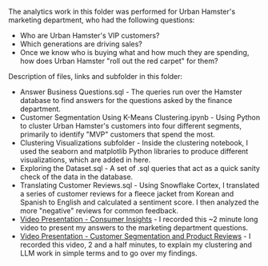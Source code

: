 The analytics work in this folder was performed for Urban Hamster's marketing department, who had the following questions:
- Who are Urban Hamster's VIP customers?
- Which generations are driving sales?
- Once we know who is buying what and how much they are spending, how does Urban Hamster "roll out the red carpet" for them?

Description of files, links and subfolder in this folder:
- Answer Business Questions.sql - The queries run over the Hamster database to find answers for the questions asked by the finance department.
- Customer Segmentation Using K-Means Clustering.ipynb - Using Python to cluster Urban Hamster's customers into four different segments, primarily to identify "MVP" customers that spend the most.
- Clustering Visualizations subfolder - Inside the clustering notebook, I used the seaborn and matplotlib Python libraries to produce different visualizations, which are added in here.
- Exploring the Dataset.sql - A set of .sql queries that act as a quick sanity check of the data in the database.
- Translating Customer Reviews.sql - Using Snowflake Cortex, I translated a series of customer reviews for a fleece jacket from Korean and Spanish to English and calculated a sentiment score. I then analyzed the more "negative" reviews for common feedback.
- [Video Presentation - Consumer Insights](https://go.screenpal.com/watch/cT16YcnXI0U) - I recorded this ~2 minute long video to present my answers to the marketing department questions.
- [Video Presentation - Customer Segmentation and Product Reviews](https://somup.com/cT1DrXL0iL) - I recorded this video, 2 and a half minutes, to explain my clustering and LLM work in simple terms and to go over my findings.
